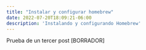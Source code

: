 ```yaml
---
title: "Instalar y configurar homebrew"
date: 2022-07-20T18:09:21-06:00
description: 'Instalando y configurando Homebrew'
---
```



Prueba de un tercer post
[BORRADOR]


